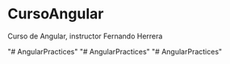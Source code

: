 
# CursoAngular
Curso de Angular, instructor Fernando Herrera

"# AngularPractices" 
"# AngularPractices" 
"# AngularPractices" 
